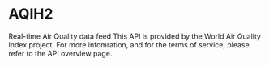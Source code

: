 # AQIH2

Real-time Air Quality data feed
This API is provided by the World Air Quality Index project.
For more infomration, and for the terms of service, please refer to the API overview page.
